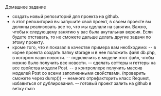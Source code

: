 Домашнее задание
- создать новый репозиторий для проекта на github.  
- в этот репозиторий вы запушите свой проект, в своем проекте вы должны реализовать все то, что мы сделали на занятии. Важно, чтобы к следующему занятию у вас была акутальная версия. Если будете отставать, то не сможете дальше делать другие задачи по этому проекту.
- кроме того, что я показал в качестве примера вам необходимо:
-- в корне проекта создать папку storage и в нее положить файл db.php, в котором наши новости.
-- подключить в модели этот файл, чтобы можно было получить все новости.
-- сделать сеттеры и геттеры на все свойства модели Post.
-- в контроллере получить массив моделей Post со всеми заполненными свойствами. (проверить сможете через dump())
-- немного отрефакторить класс Request, избавиться от дублирования.
-- готовый проект залить на github в ветку main